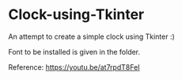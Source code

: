 # Clock-using-Tkinter
An attempt to create a simple clock using Tkinter :)

Font to be installed is given in the folder.

Reference: https://youtu.be/at7rpdT8FeI
